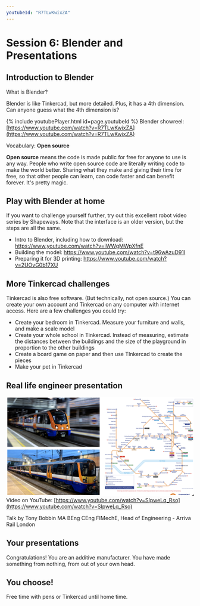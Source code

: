 ```yaml
---
youtubeId: "R7TLwKwixZA"
---
```


# Session 6: Blender and Presentations

## Introduction to Blender

What is Blender?

Blender is like Tinkercad, but more detailed. Plus, it has a 4th dimension. Can anyone guess what the 4th dimension is?

{% include youtubePlayer.html id=page.youtubeId %}
Blender showreel: [https://www.youtube.com/watch?v=R7TLwKwixZA](https://www.youtube.com/watch?v=R7TLwKwixZA)

Vocabulary: **Open source**

**Open source** means the code is made public for free for anyone to use is any way. People who write open source code are literally writing code to make the world better. Sharing what they make and giving their time for free, so that other people can learn, can code faster and can benefit forever. It's pretty magic.

## Play with Blender at home

If you want to challenge yourself further, try out this excellent robot video series by Shapeways. Note that the interface is an older version, but the steps are all the same.

* Intro to Blender, including how to download: https://www.youtube.com/watch?v=iWWgMWpXfnE
* Building the model: https://www.youtube.com/watch?v=t96wAzuD91I
* Preparing it for 3D printing: https://www.youtube.com/watch?v=2UOvG0b17XU

## More Tinkercad challenges

Tinkercad is also free software. (But technically, not open source.) You can create your own account and Tinkercad on any computer with internet access. Here are a few challenges you could try:

* Create your bedroom in Tinkercad. Measure your furniture and walls, and make a scale model
* Create your whole school in Tinkercad. Instead of measuring, estimate the distances between the buildings and the size of the playground in proportion to the other buildings
* Create a board game on paper and then use TInkercad to create the pieces
* Make your pet in Tinkercad

## Real life engineer presentation

![Engineering Your Story from a real engineer](../assets/TonyScreenShot.png)
Video on YouTube: [https://www.youtube.com/watch?v=SIpweLq_Rso](https://www.youtube.com/watch?v=SIpweLq_Rso)

Talk by Tony Bobbin MA BEng CEng FIMechE, Head of Engineering - Arriva Rail London

## Your presentations

Congratulations! You are an additive manufacturer. You have made something from nothing, from out of your own head.

## You choose!

Free time with pens or Tinkercad until home time.
